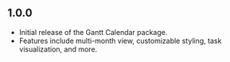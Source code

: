 ## 1.0.0

- Initial release of the Gantt Calendar package.
- Features include multi-month view, customizable styling, task visualization, and more.
